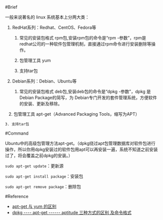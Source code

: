 #Brief

一般来说著名的 linux 系统基本上分两大类：

1. RedHat系列：Redhat、CentOS、Fedora等

    1. 常见的安装包格式 rpm包,安装rpm包的命令是“rpm -参数”，rpm是redhat公司的一种软件包管理机制，直接通过rpm命令进行安装删除等操作。

    2. 包管理工具 yum

    3. 支持tar包

2. Debian系列：Debian、Ubuntu等

    1. 常见的安装包格式 deb包,安装deb包的命令是“dpkg -参数”，dpkg 是Debian Package的简写，为 Debian专门开发的套件管理系统，方便软件的安装、更新及移除。

    2. 包管理工具 apt-get（Advanced Packaging Tools，缩写为APT）

    3. 支持tar包

#Command

Ubuntu中的高级包管理方法apt-get。（dpkg绕过apt包管理数据库对软件包进行操作，所以你用dpkg安装过的软件包用apt可以再安装一遍，系统不知道之前安装过了，将会覆盖之前dpkg的安装。）

`sudo apt-get update`：更新源

`sudo apt-get install package`：安装包

`sudo apt-get remove package`：删除包

#Reference

- [apt-get 与 yum 的区别](http://www.cnblogs.com/ivantang/p/4620961.html)
- [dpkg ---- apt-get ------ aptitude 三种方式的区别 及命令格式](http://blog.csdn.net/xiaoyanghuaban/article/details/22946987)
